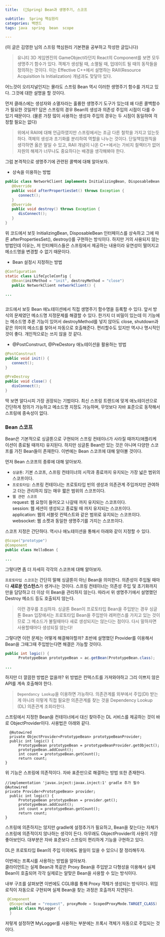 ```yaml
---
title:  (🍃Spring) Bean과 생명주기, 스코프

subtitle:  Spring 핵심원리
categories: 백엔드 
tags: java  spring  bean  scope
 
---
```


  
(이 글은 김영한 님의 스프링 핵심원리 기본편을 공부하고 작성한 글입니다)  
  
> 유니티 3D 게임엔진의 GameObject라던지 React의 Component를 보면 모두 생명주기 함수가 있다. 객체가 생성될 때, 소멸될 때, 업데이트 될 때의 동작들을 정의하는 것이다. 이는 Effective C++에서 설명하는 RAII(Resource Acquisition Is Initialization) 개념과도 맞닿아 있다.    
  
어느것이 오리지널인지는 몰라도 스프링 Bean 역시 이러한 생명주기 함수를 가지고 있다. 그것에 대한 설명을 할 것이다.  
  
  
먼저 클래스에는 생성자와 소멸자라는 훌륭한 생명주기 도구가 있는데 왜 다른 콜백함수가 필요한 것일까? 답은 스프링의 경우 Bean의 생성과 의존성 주입의 시점이 다를 수 있기 때문이다. (물론 가장 많이 사용하는 생성자 주입의 경우는 두 시점이 동일하여 걱정할 필요는 없다)  
  
  
> 위에서 RAII에 대해 언급하였지만 스프링에서는 조금 다른 철학을 가지고 있는듯하다. 객체의 생성과 초기화를 분리하여 역할을 나누는 것이다. 단일책임원칙을 생각하면 옳은 말일 수 있고, RAII 개념이 나온 C++에서는 가비지 컬렉터가 없어 자원의 해제가 너무나도 중요하다는 배경을 생각해봐야 한다.    
  
  
그럼 본격적으로 생명주기에 관련된 콜백에 대해 알아보자.  
  
- 상속을 이용하는 방법  
  
```java  
public class NetworkClient implements InitializingBean, DisposableBean {  
   @Override  
   public void afterPropertiesSet() throws Exception {  
      connect();  
   }  
   @Override  
   public void destroy() throws Exception {  
      disConnect();  
   }  
}  
```  
  
위 코드에서 보듯 InitializingBean, DisposableBean 인터페이스를 상속하고 그에 따른 afterPropertiesSet(), destroy()를 구현하는 방식이다. 하지만 거의 사용되지 않는 방법인데 이유는, 저 인터페이스들은 스프링에서 제공하는 내용이라 유연성이 떨어지고 메소드명을 변경할 수 없기 때문이다.  
  
  
- Bean 설정시 지정하는 방법  
  
```java  
@Configuration  
static class LifeCycleConfig {  
   @Bean(initMethod = "init", destroyMethod = "close")  
   public NetworkClient networkClient() {  
  
...  
  
```  
  
코드에서 보듯 Bean 애노테이션에서 직접 생명주기 함수명을 등록할 수 있다. 앞서 방식의 문제였던 메소드명 지정문제를 해결할 수 있다. 한가지 더 비밀이 있는데 이 기능에는 메소드명 추론 기능이 있어서 destroyMethod를 넣지 않아도 close, shutdown과 같은 의미의 메소드를 찾아서 자동으로 호출해준다. 편리할수도 있지만 역시나 명시적인 것이 좋다. 개인적으로는 쓰지 않을 것 같다.  
  
  
- @PostConstruct, @PreDestory 애노테이션을 활용하는 방법  
  
```java  
@PostConstruct  
public void init() {  
   connect();  
}  
  
@PreDestroy  
public void close() {  
   disConnect();  
}  
```  
  
딱 보면 알다시피 가장 권장되는 기법이다. 최신 스프링 트렌드에 맞게 애노테이션으로 간단하게 정의가 가능하고 메소드명 지정도 가능하며, 무엇보다 자바 표준으로 동작해서 스프링에 종속성이 없다.  
  
  
### Bean 스코프  
  
Bean은 기본적으로 싱글톤으로 구현되어 스프링 컨테이너가 사라질 때까지(애플리케이션이 종료될 때까지) 유지된다. 하지만 싱글톤 Bean만 있는 것은 아니며 다양한 스코프를 가진 Bean들이 존재한다. 이번에는 Bean 스코프에 대해 알아볼 것이다.  
  
  
먼저 Bean 스코프의 종류에 대해 알아보자.  
  
- `싱글톤`: 기본 스코프, 스프링 컨테이너의 시작과 종료까지 유지되는 가장 넓은 범위의 스코프이다.  
- `프로토타입`: 스프링 컨테이너는 프로토타입 빈의 생성과 의존관계 주입까지만 관여하고 더는 관리하지 않는 매우 짧은 범위의 스코프이다.  
- `웹 관련 스코프`  
request: 웹 요청이 들어오고 나갈때 까지 유지되는 스코프이다.  
session: 웹 세션이 생성되고 종료될 때 까지 유지되는 스코프이다.  
application: 웹의 서블릿 컨텍스트와 같은 범위로 유지되는 스코프이다.  
websocket: 웹 소켓과 동일한 생명주기를 가지는 스코프이다.  
  
  
스코프 지정은 간단하다. 역시나 애노테이션을 통해서 아래와 같이 지정할 수 있다.  
   
```java  
@Scope("prototype")  
@Component  
public class HelloBean {  
  
...  
```  
  
  
  
그렇다면 좀 더 자세히 각각의 스코프에 대해 알아보자.  
  
`프로토타입 스코프`는 간단히 말해 싱글톤이 아닌 Bean을 의미한다. 의존성이 주입될 때마다 **새로운 인스턴스**가 생겨나는 것이다. 스프링 컨테이너는 의존성 주입 및 초기화까지만을 담당하고 더 이상 이 Bean을 관리하지 않는다. 따라서 위 생명주기에서 설명했던 Destroy 메소드 등도 호출되지 않는다.  
  
  
> 이런 경우를 조심하자. 싱글톤 Bean이 프로토타입 Bean을 주입받는 경우 싱글톤 Bean 입장에서는 프로토타입 Bean을 주입받아 레퍼런스를 가지고 있는 것이므로 그 메소드가 불릴때마다 새로 생성되지는 않는다는 점이다. 다시 말하자면 사용할때마다 생성되질 않는다!    
  
  
그렇다면 이런 문제는 어떻게 해결해야할까? 초반에 설명했던 Provider를 이용해서 Bean을 그때그때 주입받는다면 해결은 가능할 것이다.  
  
```java  
public int logic() {  
      PrototypeBean prototypeBean = ac.getBean(PrototypeBean.class);  
  
...  
```  
  
  
하지만 더 깔끔한 방법은 없을까? 위 방법은 컨텍스트를 가져와야하고 그리 이쁘지 않은 API를 계속 호출해야 한다.  
  
  
> `Dependancy Lookup`을 이용하면 가능하다. 의존관계를 외부에서 주입(DI) 받는게 아니라 이렇게 직접 필요한 의존관계를 찾는 것을 Dependency Lookup (DL) 의존관계 조회라한다.    
  
  
스프링에서 지정한 Bean을 컨테이너에서 대신 찾아주는 DL 서비스를 제공하는 것이 바로 ObjectProvider이다. 사용법은 아래와 같다.  
  
```  
  @Autowired  
  private ObjectProvider<PrototypeBean> prototypeBeanProvider;  
  public int logic() {  
      PrototypeBean prototypeBean = prototypeBeanProvider.getObject();  
      prototypeBean.addCount();  
      int count = prototypeBean.getCount();  
      return count;  
}  
```  
  
위 기능은 스프링에 의존적이다. 자바 표준만으로 해결하는 방법 또한 존재한다.  
  
```  
//implementation 'javax.inject:javax.inject:1' gradle 추가 필수 @Autowired  
private Provider<PrototypeBean> provider;  
  public int logic() {  
      PrototypeBean prototypeBean = provider.get();  
      prototypeBean.addCount();  
      int count = prototypeBean.getCount();  
      return count;  
}  
```  
  
스프링에 의존하지는 않지만 gradle에 설정추가가 필요하고, Bean을 찾는다는 자체가 스프링에 의존적이지 않나하는 생각이 든다. 아무래도 ObjectProvider의 사용이 가장 좋아보인다. 대부분은 자바 표준보다 스프링이 편리하게 기능을 구현하고 있다.  
  
DL은 프로토타입 Bean의 주입 이외에도 쓸일이 있을 수 있으니 잘 정리해두자.  
  
  
이번에는 프록시를 사용하는 방법을 알아보자.  
클라이언트는 실제 Bean과 똑같은 Proxy Bean을 주입받고 다형성을 이용해서 실제 Bean이 호출되어 각각 실제로는 알맞은 Bean을 사용할 수 있는 방식이다.  
  
내부 구조를 살펴보면 이번에도 CGLIB를 통해 Proxy 객체가 생성되는 방식이다. 위임 로직이 자동으로 구현되며 실제 Bean을 찾는 과정은 호출까지 지연된다.  
  
  
```java  
 @Component  
  @Scope(value = "request", proxyMode = ScopedProxyMode.TARGET_CLASS)  
  public class MyLogger {  
  }  
```  
  
저렇게 설정하면 MyLogger를 사용하는 부분에는 프록시 객체가 자동으로 주입되는 것이다.  
